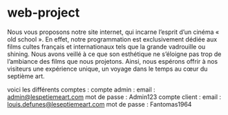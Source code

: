 # web-project
Nous vous proposons notre site internet, qui incarne l’esprit d’un cinéma « old school ». En effet, notre programmation est exclusivement dédiée aux films cultes français et internationaux tels que la grande vadrouille ou shining. Nous avons veillé à ce que son esthétique ne s’éloigne pas trop de l’ambiance des films que nous projetons. Ainsi, nous espérons offrir à nos visiteurs une expérience unique, un voyage dans le temps au cœur du septième art.

voici les différents comptes :
    compte admin : 
            email : admin@lespetiemeart.com
            mot de passe : Admin123
    compte client :
            email : louis.defunes@leseptiemeart.com
            mot de passe : Fantomas1964 